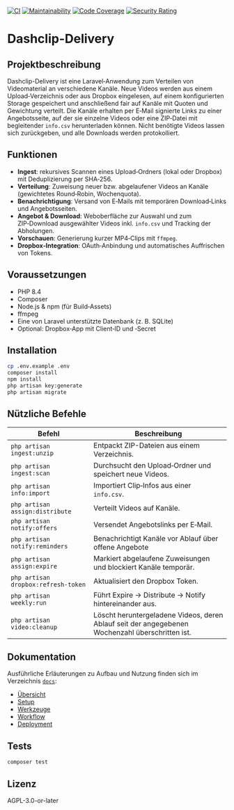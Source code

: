 [![CI](https://github.com/N3XT0R/dashclip-delivery/actions/workflows/ci.yml/badge.svg)](https://github.com/N3XT0R/dashclip-delivery/actions/workflows/ci.yml)
[![Maintainability](https://qlty.sh/gh/N3XT0R/projects/dashclip-delivery/maintainability.svg)](https://qlty.sh/gh/N3XT0R/projects/dashclip-delivery)
[![Code Coverage](https://qlty.sh/gh/N3XT0R/projects/dashclip-delivery/coverage.svg)](https://qlty.sh/gh/N3XT0R/projects/dashclip-delivery)
[![Security Rating](https://sonarcloud.io/api/project_badges/measure?project=N3XT0R_dashclip-delivery&metric=security_rating)](https://sonarcloud.io/summary/new_code?id=N3XT0R_dashclip-delivery)

# Dashclip-Delivery

## Projektbeschreibung

Dashclip-Delivery ist eine Laravel‑Anwendung zum Verteilen von Videomaterial an verschiedene Kanäle. Neue Videos werden
aus
einem Upload‑Verzeichnis oder aus Dropbox eingelesen, auf einem konfigurierten Storage gespeichert und anschließend fair
auf Kanäle mit Quoten und Gewichtung verteilt. Die Kanäle erhalten per E‑Mail signierte Links zu einer Angebotsseite,
auf der sie einzelne Videos oder eine ZIP‑Datei mit begleitender `info.csv` herunterladen können. Nicht benötigte Videos
lassen sich zurückgeben, und alle Downloads werden protokolliert.

## Funktionen

- **Ingest**: rekursives Scannen eines Upload‑Ordners (lokal oder Dropbox) mit Deduplizierung per SHA‑256.
- **Verteilung**: Zuweisung neuer bzw. abgelaufener Videos an Kanäle (gewichtetes Round‑Robin, Wochenquota).
- **Benachrichtigung**: Versand von E‑Mails mit temporären Download‑Links und Angebotsseiten.
- **Angebot & Download**: Weboberfläche zur Auswahl und zum ZIP‑Download ausgewählter Videos inkl. `info.csv` und
  Tracking der Abholungen.
- **Vorschauen**: Generierung kurzer MP4‑Clips mit `ffmpeg`.
- **Dropbox‑Integration**: OAuth‑Anbindung und automatisches Auffrischen von Tokens.

## Voraussetzungen

- PHP 8.4
- Composer
- Node.js & npm (für Build‑Assets)
- ffmpeg
- Eine von Laravel unterstützte Datenbank (z. B. SQLite)
- Optional: Dropbox‑App mit Client‑ID und ‑Secret

## Installation

```bash
cp .env.example .env
composer install
npm install
php artisan key:generate
php artisan migrate
```

## Nützliche Befehle

| Befehl                              | Beschreibung                                                                                    |
|-------------------------------------|-------------------------------------------------------------------------------------------------|
| `php artisan ingest:unzip`          | Entpackt ZIP-Dateien aus einem Verzeichnis.                                                     |
| `php artisan ingest:scan`           | Durchsucht den Upload‑Ordner und speichert neue Videos.                                         |
| `php artisan info:import`           | Importiert Clip‑Infos aus einer `info.csv`.                                                     |
| `php artisan assign:distribute`     | Verteilt Videos auf Kanäle.                                                                     |
| `php artisan notify:offers`         | Versendet Angebotslinks per E‑Mail.                                                             |
| `php artisan notify:reminders`      | Benachrichtigt Kanäle vor Ablauf über offene Angebote                                           |                         
| `php artisan assign:expire`         | Markiert abgelaufene Zuweisungen und blockiert Kanäle temporär.                                 |
| `php artisan dropbox:refresh-token` | Aktualisiert den Dropbox Token.                                                                 |
| `php artisan weekly:run`            | Führt Expire → Distribute → Notify hintereinander aus.                                          |
| `php artisan video:cleanup`         | Löscht heruntergeladene Videos, deren Ablauf seit der angegebenen Wochenzahl überschritten ist. |

## Dokumentation

Ausführliche Erläuterungen zu Aufbau und Nutzung finden sich im Verzeichnis [`docs`](docs):

- [Übersicht](docs/README.md)
- [Setup](docs/setup.md)
- [Werkzeuge](docs/tool.md)
- [Workflow](docs/workflow.md)
- [Deployment](docs/deployment.md)

## Tests

```bash
composer test
```

## Lizenz

AGPL-3.0-or-later
